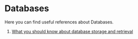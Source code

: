 # Databases

Here you can find useful references about Databases.

1. [What you should know about database storage and retrieval](https://ordepdev.me/posts/what-you-should-know-about-database-storage-and-retrieval)  

      

